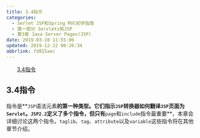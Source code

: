 ```yaml
---
title: 3.4指令
categories: 
  - Serlet JSP和Spring MVC初学指南
  - 第一部分 Servlets和JSP
  - 第3章 Java Server Pages(JSP)
date: 2019-03-28 11:55:06
updated: 2019-12-22 08:26:34
abbrlink: fd815aec
---
```

<div id='my_toc'><a href="/JavaReadingNotes/fd815aec/#3-4指令" class="header_2">3.4指令</a><br></div>
<style>.header_1{margin-left: 1em;}.header_2{margin-left: 2em;}.header_3{margin-left: 3em;}.header_4{margin-left: 4em;}.header_5{margin-left: 5em;}.header_6{margin-left: 6em;}</style>
<!--more-->
<script>if (navigator.platform.search('arm')==-1){document.getElementById('my_toc').style.display = 'none';}var e,p = document.getElementsByTagName('p');while (p.length>0) {e = p[0];e.parentElement.removeChild(e);}</script>

<!--end-->
## 3.4指令 ##
指令是**`JSP`语法元素**的第一种类型。它们指示`JSP`转换器如何翻译`JSP`页面为`Servlet`。`JSP2.2`定义了多个指令，但只有**`page`和`include`指令最重要**，本章会详细讨论这两个指令。`taglib`、`tag`、`attribute`以及`variable`这些指令将在其他章节介绍。
